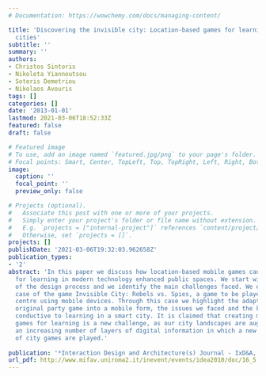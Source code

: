 ```yaml
---
# Documentation: https://wowchemy.com/docs/managing-content/

title: 'Discovering the invisible city: Location-based games for learning in smart
  cities'
subtitle: ''
summary: ''
authors:
- Christos Sintoris
- Nikoleta Yiannoutsou
- Soteris Demetriou
- Nikolaos Avouris
tags: []
categories: []
date: '2013-01-01'
lastmod: 2021-03-06T18:52:33Z
featured: false
draft: false

# Featured image
# To use, add an image named `featured.jpg/png` to your page's folder.
# Focal points: Smart, Center, TopLeft, Top, TopRight, Left, Right, BottomLeft, Bottom, BottomRight.
image:
  caption: ''
  focal_point: ''
  preview_only: false

# Projects (optional).
#   Associate this post with one or more of your projects.
#   Simply enter your project's folder or file name without extension.
#   E.g. `projects = ["internal-project"]` references `content/project/deep-learning/index.md`.
#   Otherwise, set `projects = []`.
projects: []
publishDate: '2021-03-06T19:32:03.962658Z'
publication_types:
- '2'
abstract: 'In this paper we discuss how location-based mobile games can be designed
  for learning in modern technology enhanced public spaces. We start with the description
  of the design process and we identify the main challenges faced. We elaborate the
  case of the game Invisible City: Rebels vs. Spies, a game to be played in a city
  centre using mobile devices. Through this case we highlight the adaptation of an
  original party game into a mobile form, the issues we faced and the key aspects
  conductive to learning in a smart city. It is claimed that creating mobile city
  games for learning is a new challenge, as our city landscapes are augmented with
  an increasing number of layers of digital information in which a new generation
  of city games are played.'
  
publication: '*Interaction Design and Architecture(s) Journal - IxD&A, N. 16, 2013, pp. 47-64.*'
url_pdf: http://www.mifav.uniroma2.it/inevent/events/idea2010/doc/16_5.pdf
---
```

